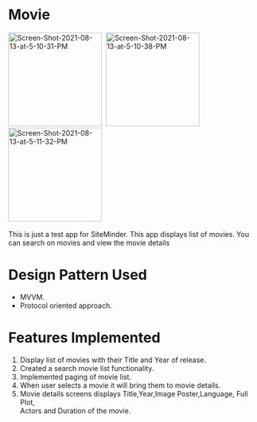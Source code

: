 # Movie
<img src="https://i.ibb.co/7Vbpnnp/Screen-Shot-2022-04-07-at-5-57-28-PM.png" alt="Screen-Shot-2021-08-13-at-5-10-31-PM" border="0" width="188">&nbsp;&nbsp;<img src="https://i.ibb.co/hDwjgzF/Screen-Shot-2022-04-07-at-5-58-02-PM.png" alt="Screen-Shot-2021-08-13-at-5-10-38-PM" border="0" width="188">&nbsp;&nbsp;<img src="https://i.ibb.co/q9t8SKG/Screen-Shot-2022-04-07-at-5-58-26-PM.png" alt="Screen-Shot-2021-08-13-at-5-11-32-PM" border="0" width="188">&nbsp;&nbsp;

This is just a test app for SiteMinder. This app displays list of movies.
You can search on movies and view the movie details

# Design Pattern Used
- MVVM.
- Protocol oriented approach.

# Features Implemented

1. Display list of movies with their Title and Year of release.
2. Created a search movie list functionality.
3. Implemented paging of movie list.
4. When user selects a movie it will bring them to movie details.
5. Movie details screens displays Title,Year,Image Poster,Language, Full Plot, 	
   Actors and Duration of the movie.
